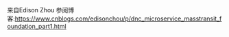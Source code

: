 来自Edison Zhou  参阅博客:https://www.cnblogs.com/edisonchou/p/dnc_microservice_masstransit_foundation_part1.html  